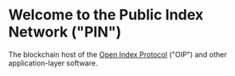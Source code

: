 # **Welcome to the Public Index Network ("PIN")** 

The blockchain host of the [Open Index Protocol](https://www.openindexprotocol.com/) ("OIP") and other application-layer software. 

